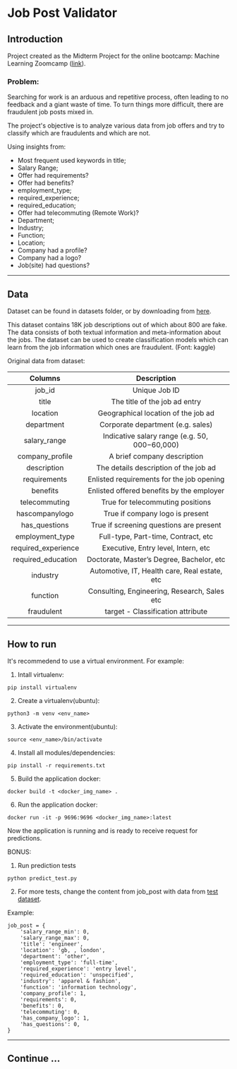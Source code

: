 # Job Post Validator

## Introduction
Project created as the Midterm Project  for the online bootcamp: Machine Learning Zoomcamp ([link](https://github.com/alexeygrigorev/mlbookcamp-code)).

### Problem:

Searching for work is an arduous and repetitive process, often leading to no feedback and a giant waste of time. To turn things more difficult, there are fraudulent job posts mixed in.

The project's objective is to analyze various data from job offers and try to classify which are fraudulents and which are not.

Using insights from: 
- Most frequent used keywords in title;
- Salary Range;
- Offer had requirements?
- Offer had benefits?
- employment_type;
- required_experience;
- required_education;
- Offer had telecommuting (Remote Work)?
- Department;
- Industry;
- Function;   
- Location;
- Company had a profile?
- Company had a logo?
- Job(site) had questions?

<hr>

## Data

Dataset can be found in datasets folder, or by downloading from [here](https://www.kaggle.com/datasets/whenamancodes/real-or-fake-jobs).

This dataset contains 18K job descriptions out of which about 800 are fake. The data consists of both textual information and meta-information about the jobs. The dataset can be used to create classification models which can learn from the job information which ones are fraudulent. (Font: kaggle)

Original data from dataset:

|       Columns       	|                   Description                  	|
|:-------------------:	|:----------------------------------------------:	|
| job_id              	| Unique Job ID                                  	|
| title               	| The title of the job ad entry                  	|
| location            	| Geographical location of the job ad            	|
| department          	| Corporate department (e.g. sales)              	|
| salary_range        	| Indicative salary range (e.g. $50,000-$60,000) 	|
| company_profile     	| A brief company description                    	|
| description         	| The details description of the job ad          	|
| requirements        	| Enlisted requirements for the job opening      	|
| benefits            	| Enlisted offered benefits by the employer      	|
| telecommuting       	| True for telecommuting positions               	|
| hascompanylogo      	| True if company logo is present                	|
| has_questions       	| True if screening questions are present        	|
| employment_type     	| Full-type, Part-time, Contract, etc            	|
| required_experience 	| Executive, Entry level, Intern, etc            	|
| required_education  	| Doctorate, Master’s Degree, Bachelor, etc      	|
| industry            	| Automotive, IT, Health care, Real estate, etc  	|
| function            	| Consulting, Engineering, Research, Sales etc   	|
| fraudulent          	| target - Classification attribute              	|

<hr>

## How to run

It's recommedend to use a virtual environment. For example:

1. Intall virtualenv:
```
pip install virtualenv
```
2. Create a virtualenv(ubuntu):
```
python3 -m venv <env_name>
```
3. Activate the environment(ubuntu):
```
source <env_name>/bin/activate
```
4. Install all modules/dependencies:
```
pip install -r requirements.txt
```
5. Build the application docker:
```
docker build -t <docker_img_name> .
```
6. Run the application docker:
```
docker run -it -p 9696:9696 <docker_img_name>:latest
```

Now the application is running and is ready to receive request for predictions.

BONUS:

1. Run prediction tests
```
python predict_test.py
```
2. For more tests, change the content from job_post with data from [test dataset](datasets/data_for_test.csv).

Example:
```
job_post = {
    'salary_range_min': 0,
    'salary_range_max': 0,
    'title': 'engineer',
    'location': 'gb, , london',
    'department': 'other',
    'employment_type': 'full-time',
    'required_experience': 'entry level',
    'required_education': 'unspecified',
    'industry': 'apparel & fashion',
    'function': 'information technology',
    'company_profile': 1,
    'requirements': 0,
    'benefits': 0,
    'telecommuting': 0,
    'has_company_logo': 1,
    'has_questions': 0,
}
```

<hr>

## Continue ...